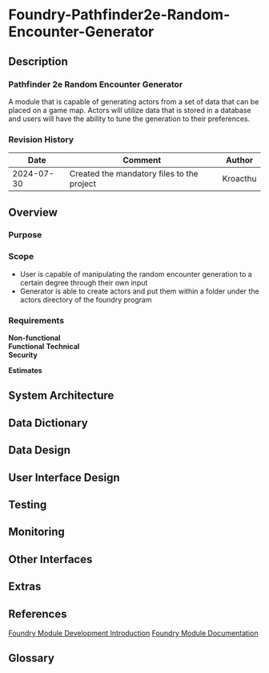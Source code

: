# Foundry-Pathfinder2e-Random-Encounter-Generator

## Description
### Pathfinder 2e Random Encounter Generator
A module that is capable of generating actors from a set of data that can be placed on a game map. Actors will utilize data that is stored in a database and users will have the ability to tune the generation to their preferences.
### Revision History
| Date | Comment | Author |  
| --- | --- | --- |  
| 2024-07-30 | Created the mandatory files to the project | Kroacthu |

## Overview
### Purpose
### Scope
- User is capable of manipulating the random encounter generation to a certain degree through their own input
- Generator is able to create actors and put them within a folder under the actors directory of the foundry program
### Requirements
**Non-functional**  
**Functional**
**Technical**  
**Security**

**Estimates**

## System Architecture

## Data Dictionary

## Data Design

## User Interface Design

## Testing

## Monitoring

## Other Interfaces

## Extras

## References
[Foundry Module Development Introduction](https://foundryvtt.com/article/module-development/)
[Foundry Module Documentation](https://foundryvtt.com/api/modules/foundry.html)


## Glossary
